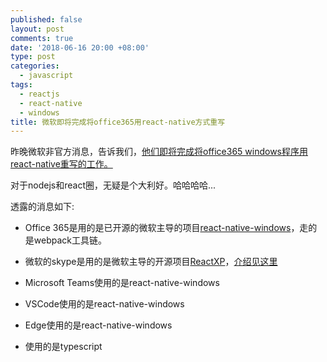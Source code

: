 ```yaml
---
published: false
layout: post
comments: true
date: '2018-06-16 20:00 +08:00'
type: post
categories:
  - javascript
tags:
  - reactjs
  - react-native
  - windows
title: 微软即将完成将office365用react-native方式重写
---
```

昨晚微软非官方消息，告诉我们，[他们即将完成将office365 windows程序用react-native重写的工作。](https://twitter.com/TheLarkInn/status/1006746626617008128)

对于nodejs和react圈，无疑是个大利好。哈哈哈哈...

透露的消息如下:
- Office 365是用的是已开源的微软主导的项目[react-native-windows](https://github.com/Microsoft/react-native-windows)，走的是webpack工具链。
- 微软的skype是用的是微软主导的开源项目[ReactXP](https://github.com/microsoft/reactxp)，[介绍见这里](https://microsoft.github.io/reactxp/blog/2017/04/06/introducing-reactxp.html)

- Microsoft Teams使用的是react-native-windows
- VSCode使用的是react-native-windows
- Edge使用的是react-native-windows
- 使用的是typescript

